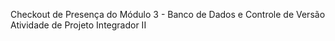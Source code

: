 Checkout de Presença do Módulo 3 - Banco de Dados e Controle de Versão
Atividade de Projeto Integrador II 
